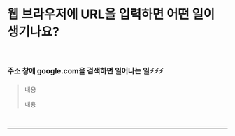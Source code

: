 # 웹 브라우저에 URL을 입력하면 어떤 일이 생기나요?

<br>

### 주소 창에 google.com을 검색하면 일어나는 일⚡️⚡️⚡️

> 내용
>
> 내용

<br/>

---
